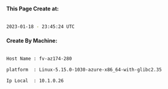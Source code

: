
   
#### This Page Create at:

```bash

2023-01-18 - 23:45:24 UTC

```

#### Create By Machine:

```bash

Host Name : fv-az174-280

platform  : Linux-5.15.0-1030-azure-x86_64-with-glibc2.35

Ip Local  : 10.1.0.26

```

